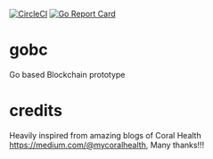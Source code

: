 [![CircleCI](https://circleci.com/gh/heckdevice/gobc.svg?style=svg)](https://circleci.com/gh/heckdevice/gobc)
[![Go Report Card](https://goreportcard.com/badge/github.com/heckdevice/gobc)](https://goreportcard.com/report/github.com/heckdevice/gobc)


# gobc
Go based Blockchain prototype


# credits
 Heavily inspired from amazing blogs of Coral Health https://medium.com/@mycoralhealth, Many thanks!!!
